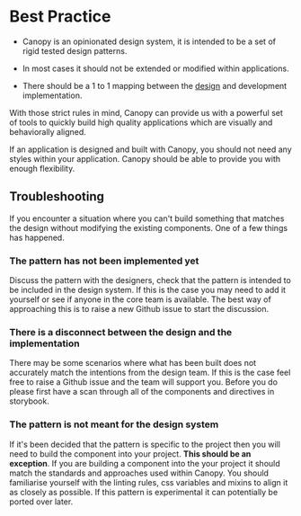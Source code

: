 # Best Practice

- Canopy is an opinionated design system, it is intended to be a set of rigid tested design patterns.

- In most cases it should not be extended or modified within applications.

- There should be a 1 to 1 mapping between the [design](https://legalandgeneral.invisionapp.com/dsm/legalandgeneral/canopy?mode=preview) and development implementation.

With those strict rules in mind, Canopy can provide us with a powerful set of tools to quickly build high quality applications which are visually and behaviorally aligned.

If an application is designed and built with Canopy, you should not need any styles within your application. Canopy should be able to provide you with enough flexibility.

## Troubleshooting

If you encounter a situation where you can't build something that matches the design without modifying the existing components. One of a few things has happened.

### The pattern has not been implemented yet

Discuss the pattern with the designers, check that the pattern is intended to be included in the design system. If this is the case you may need to add it yourself or see if anyone in the core team is available. The best way of approaching this is to raise a new Github issue to start the discussion.

### There is a disconnect between the design and the implementation

There may be some scenarios where what has been built does not accurately match the intentions from the design team. If this is the case feel free to raise a Github issue and the team will support you. Before you do please first have a scan through all of the components and directives in storybook.

### The pattern is not meant for the design system

If it's been decided that the pattern is specific to the project then you will need to build the component into your project. **This should be an exception**. If you are building a component into the your project it should match the standards and approaches used within Canopy. You should familiarise yourself with the linting rules, css variables and mixins to align it as closely as possible. If this pattern is experimental it can potentially be ported over later.
